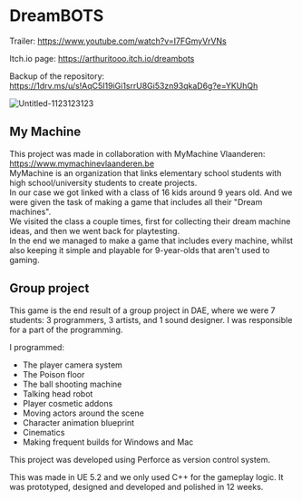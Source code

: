 # DreamBOTS
Trailer: https://www.youtube.com/watch?v=I7FGmyVrVNs

Itch.io page: https://arthuritooo.itch.io/dreambots

Backup of the repository: https://1drv.ms/u/s!AqC5I19iGi1srrU8Gi53zn93qkaD6g?e=YKUhQh

![Untitled-1123123123](https://github.com/MendelDebrabandere/DreamBOTS/assets/95921047/ea32d80d-e5c4-41fb-a5c9-aaac9e4c9a5e)

## My Machine
This project was made in collaboration with MyMachine Vlaanderen: https://www.mymachinevlaanderen.be \
MyMachine is an organization that links elementary school students with high school/university students to create projects.\
In our case we got linked with a class of 16 kids around 9 years old. And we were given the task of making a game that includes all their "Dream machines".\
We visited the class a couple times, first for collecting their dream machine ideas, and then we went back for playtesting.\
In the end we managed to make a game that includes every machine, whilst also keeping it simple and playable for 9-year-olds that aren't used to gaming.



## Group project
This game is the end result of a group project in DAE, where we were 7 students: 3 programmers, 3 artists, and 1 sound designer.
I was responsible for a part of the programming.

I programmed:

- The player camera system
- The Poison floor
- The ball shooting machine
- Talking head robot
- Player cosmetic addons
- Moving actors around the scene
- Character animation blueprint
- Cinematics
- Making frequent builds for Windows and Mac

This project was developed using Perforce as version control system.

This was made in UE 5.2 and we only used C++ for the gameplay logic. It was prototyped, designed and developed and polished in 12 weeks.










